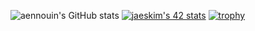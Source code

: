 ![aennouin's GitHub stats](https://github-readme-stats.vercel.app/api?username=aennouin&show_icons=true&theme=tokyonight)
[![jaeskim's 42 stats](https://badge42.herokuapp.com/api/stats/aennouin)](https://github.com/JaeSeoKim/badge42)
[![trophy](https://github-profile-trophy.vercel.app/?username=aennouin&theme=onedark)](https://github.com/ryo-ma/github-profile-trophy)
